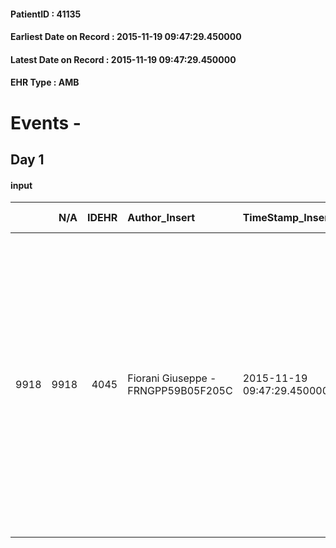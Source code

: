 
#### PatientID : 41135
#### Earliest Date on Record : 2015-11-19 09:47:29.450000
#### Latest Date on Record : 2015-11-19 09:47:29.450000
#### EHR Type : AMB

# Events - 

## Day 1

#### input
|      |    N/A |   IDEHR | Author_Insert                       | TimeStamp_Insert           | EHRType   |   PatientID |   IDDigitalSignDocument | persone_vicine   |   Unnamed: 0_x.1 |   IDANAMNESI_SOCIALE | Patient   | FamigliaAltro   | Paziente_T   | FamigliaAltro_T   |   Non_Rilevabile_x.1 | Note_Non_Rilevabile_x.1   | opt_Problemi   | Note_I                                                                                                                                                                                                                                                                                                                                       | ds_note_timori                                                                                                                                                                                                                                                                                                          | chk_contr_sintomi   | chk_competenza                                 | opt_paziente_a   | opt_famiglia_a   | opt_adeguatezza   | ds_note_ad                                                                                                                                                        | opt_paziente_solo   | ds_note_con                                                                                                                          | opt_presente_assente   | Presenza_minori   | Caregiver_principale                                                                                                                                                                                                                                                                                                                                                                                                                                         | opt_capacita         | opt_necessario   | opt_presente   | opt_risorse_ec   | opt_paziente_psi   | opt_Ins_vol   | opt_esenzione   | opt_inv_civile   |   invalidita_perc |   ds_codice_es | Needs               | Domestic partnership   | Fragility                    | opt_disponibilita_f   | opt_indennita_acc   | opt_legge   | opt_famiglia_psi   | opt_disponibilit_paz   |
|-----:|-------:|--------:|:------------------------------------|:---------------------------|:----------|------------:|------------------------:|:-----------------|-----------------:|---------------------:|:----------|:----------------|:-------------|:------------------|---------------------:|:--------------------------|:---------------|:---------------------------------------------------------------------------------------------------------------------------------------------------------------------------------------------------------------------------------------------------------------------------------------------------------------------------------------------|:------------------------------------------------------------------------------------------------------------------------------------------------------------------------------------------------------------------------------------------------------------------------------------------------------------------------|:--------------------|:-----------------------------------------------|:-----------------|:-----------------|:------------------|:------------------------------------------------------------------------------------------------------------------------------------------------------------------|:--------------------|:-------------------------------------------------------------------------------------------------------------------------------------|:-----------------------|:------------------|:-------------------------------------------------------------------------------------------------------------------------------------------------------------------------------------------------------------------------------------------------------------------------------------------------------------------------------------------------------------------------------------------------------------------------------------------------------------|:---------------------|:-----------------|:---------------|:-----------------|:-------------------|:--------------|:----------------|:-----------------|------------------:|---------------:|:--------------------|:-----------------------|:-----------------------------|:----------------------|:--------------------|:------------|:-------------------|:-----------------------|
| 9918 |   9918 |    4045 | Fiorani Giuseppe - FRNGPP59B05F205C | 2015-11-19 09:47:29.450000 | AMB       |       41135 |                  190315 | N/A              |             1875 |                 1286 | Si#1      | Si#1            | Parziale#2   | Parziale#2        |                    0 | NR                        | Si#1           | Il pz sembra avere un'ampia consapevolezza di avanzamento di malattia e di terminalit√†,non legata ad una dimensione temporale.La cugina,che vive in Sardegna ,ha un'ampia informazione della diagnosi e della gravit√†. In questi giorni √® a Milano per un follow up oncologico allo Ieo ed √® venuta in sede Vidas,per segnalare il caso. | La cugina Isabella √® molto preoccupata per il livello di trascuratezza in cui vive il malato e per la difficolt√† a provvedere diversamente.Dalla descrizione sembra incorso in una deriva psichiatrica:passa il tempo a fumare,rimane solo durante il giorno,in attesa del rientro del fratello che lavora di giorno. | controllo sintomi#0 | competenza/capacit√† assistenziale caregiver#0 | Indefinite#2     | Congruenti#1     | Da valutare#2     | Il livello di adeguatezza sembra essere commisurato all'assenza di risorse familiari.Gli unici parenti,consistenti in alcuni cugini,vivono a Sassari in Sardegna. | No#0                | Dopo la morte dei genitori ,il pz vive con il fratello Fabrizio di aa 41,impegnato di giorno nella gestione di un circolo aziendale. | Presente#1             | No#0              | Il fratello Fabrizio,con presenza limitata oggettivamente dal fatto che lavora e non pu√≤ assentarsi per varie difficolt√† .Non vengono segnalate altre risorse familiari,ad eccezione di alcuni cugini che vivono in Sardegna.La cugina Isabella in questi giorni √® a Milano per una visita di controllo e rimarr√† per qualche giorno presso l'abitazione del pz.Settimana prossima verr√† un'altra cugina dalla Sardegna ,a sua volta per qualche tempo. | Non incrementabile#2 | No#0             | No#0           | Da valutare#2    | No#0               | No#0          | Si#1            | Si#1             |               100 |             48 | Clinici#0;Sociali#1 | Altri parenti#3        | sovraccarico assistenziale#4 | No#0                  | No#0                | No#0        | No#0               | No#0                   |


